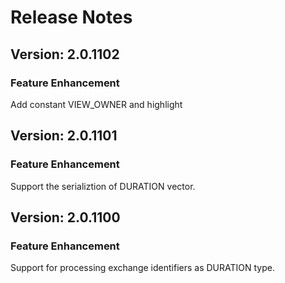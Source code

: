 # Release Notes

## Version: 2.0.1102

### Feature Enhancement

Add constant VIEW_OWNER and highlight 

## Version: 2.0.1101

### Feature Enhancement

Support the serializtion of DURATION vector. 

## Version: 2.0.1100

### Feature Enhancement

Support for processing exchange identifiers as DURATION type.  


